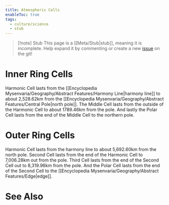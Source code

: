 ```yaml
---
title: Atmospheric Cells
enableToc: true
tags:
  - culture/science
  - stub
---
```


> [!note] Stub
> This page is a [[Meta/Stub|stub]], meaning it is incomplete. Help expand it by commenting or create a new [issue](https://github.com/RagtimeGal/quartz--encyclopedia-mysenvaria/issues/new/choose) on the git!
# Inner Ring Cells
Harmonic Cell lasts from the [[Encyclopedia Mysenvaria/Geography/Abstract Features/Harmony Line|harmony line]] to about 2,528.62km from the [[Encyclopedia Mysenvaria/Geography/Abstract Features/Central Pole|north pole]]. The Middle Cell lasts from the outside of the Harmonic Cell to about 1789.46km from the pole. And lastly the Polar Cell lasts from the end of the Middle Cell to the northern pole.
# Outer Ring Cells
Harmonic Cell lasts from the harmony line to about 5,692.60km from the north pole. Second Cell lasts from the end of the Harmonic Cell to 7,006.28km out from the pole. Third Cell lasts from the end of the Second Cell out to 8,319.96km from the pole. And the Polar Cell lasts from the end of the Second Cell to the [[Encyclopedia Mysenvaria/Geography/Abstract Features/Edge|edge]].
# See Also